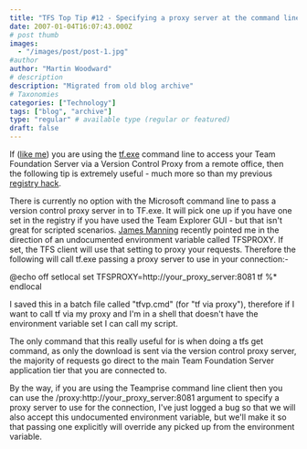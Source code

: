 ```yaml
---
title: "TFS Top Tip #12 - Specifying a proxy server at the command line"
date: 2007-01-04T16:07:43.000Z
# post thumb
images:
  - "/images/post/post-1.jpg"
#author
author: "Martin Woodward"
# description
description: "Migrated from old blog archive"
# Taxonomies
categories: ["Technology"]
tags: ["blog", "archive"]
type: "regular" # available type (regular or featured)
draft: false
---
```


If ([like me](http://www.woodwardweb.com/vsts/000273.html)) you are using the [tf.exe](http://msdn2.microsoft.com/en-us/cc31bk2e(VS.80).aspx) command line to access your Team Foundation Server via a Version Control Proxy from a remote office, then the following tip is extremely useful - much more so than my previous [registry hack](http://www.woodwardweb.com/vsts/000286.html).   

There is currently no option with the Microsoft command line to pass a version control proxy server in to TF.exe.  It will pick one up if you have one set in the registry if you have used the Team Explorer GUI - but that isn't great for scripted scenarios.  [James Manning](http://blogs.msdn.com/jmanning/) recently pointed me in the direction of an undocumented environment variable called TFSPROXY.  If set, the TFS client will use that setting to proxy your requests.  Therefore the following will call tf.exe passing a proxy server to use in your connection:- 

@echo off
setlocal
set TFSPROXY=http://your_proxy_server:8081
tf %*
endlocal

I saved this in a batch file called "tfvp.cmd" (for "tf via proxy"), therefore if I want to call tf via my proxy and I'm in a shell that doesn't have the environment variable set I can call my script.

The only command that this really useful for is when doing a tfs get command, as only the download is sent via the version control proxy server, the majority of requests go direct to the main Team Foundation Server application tier that you are connected to.

By the way, if you are using the Teamprise command line client then you can use the /proxy:http://your_proxy_server:8081 argument to specify a proxy server to use for the connection, I've just logged a bug so that we will also accept this undocumented environment variable, but we'll make it so that passing one explicitly will override any picked up from the environment variable.